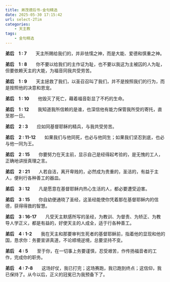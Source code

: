 ```yaml
---
title: 弟茂德后书-金句精选
date: 2025-05-30 17:15:42
url: select-2Tim
categories: 
    - 天主教
tags:
    - 金句精选
---
```


**弟后&emsp;1&nbsp;:&nbsp;7**&emsp;&emsp;天主所赐给我们的，并非怯懦之神，而是大能、爱德和慎重之神。

**弟后&emsp;1&nbsp;:&nbsp;8**&emsp;&emsp;你不要以给我们的主作证为耻，也不要以我这为主被囚的人为耻，但要依赖天主的大能，为福音同我共受劳苦。

**弟后&emsp;1&nbsp;:&nbsp;9**&emsp;&emsp;天主拯救了我们，以圣召召叫了我们，并不是按照我们的行为，而是按照他的决意和恩宠。

**弟后&emsp;1&nbsp;:&nbsp;10**&emsp;&emsp;他毁灭了死亡，藉着福音彰显了不朽的生命。

**弟后&emsp;1&nbsp;:&nbsp;12**&emsp;&emsp;我知道我所信赖的是谁，也深信他有能力保管我所受的寄托，直至那一日。
<!-- more -->
**弟后&emsp;2&nbsp;:&nbsp;3**&emsp;&emsp;应如同基督耶稣的精兵，与我共受劳苦。

**弟后&emsp;2&nbsp;:&nbsp;11-12**&emsp;&emsp;如果我们与他同死，也必与他同生；如果我们坚忍到底，也必与他一同为王。

**弟后&emsp;2&nbsp;:&nbsp;15**&emsp;&emsp;你要努力在天主前，显示自己是经得起考验的，是无愧的工人，正确地讲授真理之言。

**弟后&emsp;2&nbsp;:&nbsp;21**&emsp;&emsp;人若自洁，离开卑贱的，必然成为贵重的，圣洁的，有益于主人，便利行各种善工的器皿。

**弟后&emsp;3&nbsp;:&nbsp;12**&emsp;&emsp;凡是愿意在基督耶稣内热心生活的人，都必要遭受迫害。

**弟后&emsp;3&nbsp;:&nbsp;15**&emsp;&emsp;你自幼便通晓了圣经，这圣经能使你凭着那在基督耶稣内的信德，获得得救的智慧。

**弟后&emsp;3&nbsp;:&nbsp;16-17**&emsp;&emsp;凡受天主默感所写的圣经，为教训、为督责、为矫正、为教导人学正义，都是有益的，好使天主的人成全，适于行各种善工。

**弟后&emsp;4&nbsp;:&nbsp;1-2**&emsp;&emsp;我在天主和那要审判生死者的基督耶稣前，指着他的显现和他的国，恳求你：务要宣讲真道，不论顺境逆境，总要坚持不变。

**弟后&emsp;4&nbsp;:&nbsp;5**&emsp;&emsp;至于你，在一切事上务要谨慎，忍受艰苦，作传扬福音者的工作，完成你的职务。

**弟后&emsp;4&nbsp;:&nbsp;7-8**&emsp;&emsp;这场好仗，我已打完；这场赛跑，我已跑到终点；这信仰，我已保持了。从今以后，正义的冠冕已为我预备下了。
